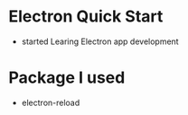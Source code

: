 # Electron Quick Start
* started Learing Electron app development

# Package I used
* electron-reload
